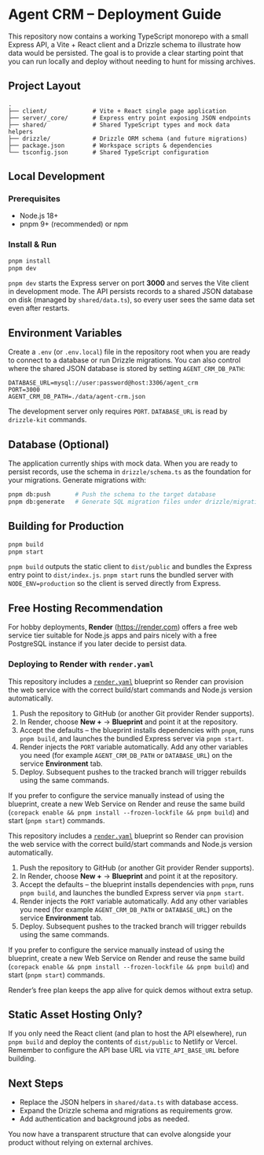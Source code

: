 # Agent CRM – Deployment Guide

This repository now contains a working TypeScript monorepo with a small Express API, a Vite + React client and a Drizzle
schema to illustrate how data would be persisted. The goal is to provide a clear starting point that you can run locally
and deploy without needing to hunt for missing archives.

## Project Layout

```
.
├── client/             # Vite + React single page application
├── server/_core/       # Express entry point exposing JSON endpoints
├── shared/             # Shared TypeScript types and mock data helpers
├── drizzle/            # Drizzle ORM schema (and future migrations)
├── package.json        # Workspace scripts & dependencies
└── tsconfig.json       # Shared TypeScript configuration
```

## Local Development

### Prerequisites
- Node.js 18+
- pnpm 9+ (recommended) or npm

### Install & Run
```bash
pnpm install
pnpm dev
```

`pnpm dev` starts the Express server on port **3000** and serves the Vite client in development mode. The API persists
records to a shared JSON database on disk (managed by `shared/data.ts`), so every user sees the same data set even after
restarts.

## Environment Variables

Create a `.env` (or `.env.local`) file in the repository root when you are ready to connect to a database or run Drizzle
migrations. You can also control where the shared JSON database is stored by setting `AGENT_CRM_DB_PATH`:

```env
DATABASE_URL=mysql://user:password@host:3306/agent_crm
PORT=3000
AGENT_CRM_DB_PATH=./data/agent-crm.json
```

The development server only requires `PORT`. `DATABASE_URL` is read by `drizzle-kit` commands.

## Database (Optional)

The application currently ships with mock data. When you are ready to persist records, use the schema in
`drizzle/schema.ts` as the foundation for your migrations. Generate migrations with:

```bash
pnpm db:push       # Push the schema to the target database
pnpm db:generate   # Generate SQL migration files under drizzle/migrations
```

## Building for Production

```bash
pnpm build
pnpm start
```

`pnpm build` outputs the static client to `dist/public` and bundles the Express entry point to `dist/index.js`.
`pnpm start` runs the bundled server with `NODE_ENV=production` so the client is served directly from Express.

## Free Hosting Recommendation

For hobby deployments, **Render** (https://render.com) offers a free web service tier suitable for Node.js apps and pairs
nicely with a free PostgreSQL instance if you later decide to persist data.

### Deploying to Render with `render.yaml`

This repository includes a [`render.yaml`](./render.yaml) blueprint so Render can provision the web service with the
correct build/start commands and Node.js version automatically.

1. Push the repository to GitHub (or another Git provider Render supports).
2. In Render, choose **New +** → **Blueprint** and point it at the repository.
3. Accept the defaults – the blueprint installs dependencies with `pnpm`, runs `pnpm build`, and launches the bundled Express server via `pnpm start`.
4. Render injects the `PORT` variable automatically. Add any other variables you need (for example `AGENT_CRM_DB_PATH` or `DATABASE_URL`) on the service **Environment** tab.
5. Deploy. Subsequent pushes to the tracked branch will trigger rebuilds using the same commands.

If you prefer to configure the service manually instead of using the blueprint, create a new Web Service on Render and
reuse the same build (`corepack enable && pnpm install --frozen-lockfile && pnpm build`) and start (`pnpm start`) commands.

This repository includes a [`render.yaml`](./render.yaml) blueprint so Render can provision the web service with the
correct build/start commands and Node.js version automatically.

1. Push the repository to GitHub (or another Git provider Render supports).
2. In Render, choose **New +** → **Blueprint** and point it at the repository.
3. Accept the defaults – the blueprint installs dependencies with `pnpm`, runs `pnpm build`, and launches the bundled Express server via `pnpm start`.
4. Render injects the `PORT` variable automatically. Add any other variables you need (for example `AGENT_CRM_DB_PATH` or `DATABASE_URL`) on the service **Environment** tab.
5. Deploy. Subsequent pushes to the tracked branch will trigger rebuilds using the same commands.

If you prefer to configure the service manually instead of using the blueprint, create a new Web Service on Render and
reuse the same build (`corepack enable && pnpm install --frozen-lockfile && pnpm build`) and start (`pnpm start`) commands.

Render’s free plan keeps the app alive for quick demos without extra setup.

## Static Asset Hosting Only?

If you only need the React client (and plan to host the API elsewhere), run `pnpm build` and deploy the contents of
`dist/public` to Netlify or Vercel. Remember to configure the API base URL via `VITE_API_BASE_URL` before building.

## Next Steps

- Replace the JSON helpers in `shared/data.ts` with database access.
- Expand the Drizzle schema and migrations as requirements grow.
- Add authentication and background jobs as needed.

You now have a transparent structure that can evolve alongside your product without relying on external archives.
